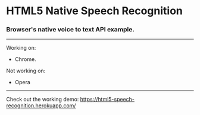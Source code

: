 # HTML5 Native Speech Recognition

### Browser's native voice to text API example.
---
Working on:
  * Chrome.

Not working on:
  * Opera
---
Check out the working demo: https://html5-speech-recognition.herokuapp.com/
